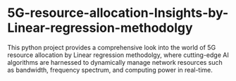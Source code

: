 # 5G-resource-allocation-Insights-by-Linear-regression-methodolgy
This python project provides a comprehensive look into the world of 5G resource allocation by Linear regression methodolgy, where cutting-edge AI algorithms are harnessed to dynamically manage network resources such as bandwidth, frequency spectrum, and computing power in real-time. 
